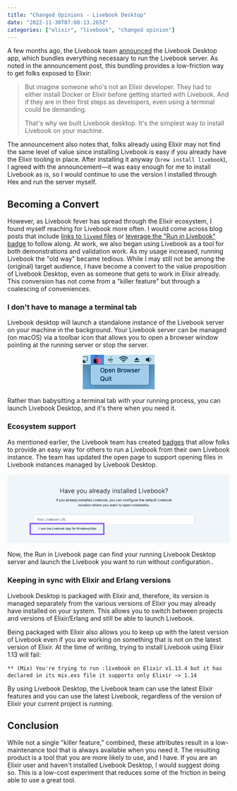 ```yaml
---
title: "Changed Opinions - Livebook Desktop"
date: "2022-11-30T07:08:13.265Z"
categories: ["elixir", "livebook", "changed opinion"]
---
```


A few months ago, the Livebook team [announced](https://news.livebook.dev/introducing-the-livebook-desktop-app-4C8dpu) the Livebook Desktop app, which bundles everything necessary to run the Livebook server. As noted in the announcement post, this bundling provides a low-friction way to get folks exposed to Elixir:

> But imagine someone who's not an Elixir developer. They had to either install Docker or Elixir before getting started with Livebook. And if they are in their first steps as developers, even using a terminal could be demanding.
>
> That's why we built Livebook desktop. It's the simplest way to install Livebook on your machine.

The announcement also notes that, folks already using Elixir may not find the same level of value since installing Livebook is easy if you already have the Elixir tooling in place. After installing it anyway (`brew install livebook`), I agreed with the announcement—it was easy enough for me to install Livebook as is, so I would continue to use the version I installed through Hex and run the server myself.

## Becoming a Convert

However, as Livebook fever has spread through the Elixir ecosystem, I found myself reaching for Livebook more often. I would come across blog posts that include [links to `livemd` files](<(https://www.strangeleaflet.com/strange-leaflet-about-elixir-page1)>) or [leverage the "Run in Livebook" badge](https://livebook.dev/run?url=https%3A%2F%2Fgithub.com%2Fhugobarauna%2Flivebook-notebooks%2Fblob%2Fmain%2Fwhats_new_in_livebook_v07.livemd) to follow along. At work, we also began using Livebook as a tool for both demonstrations and validation work. As my usage increased, running Livebook the "old way" became tedious. While I may still not be among the (original) target audience, I have become a convert to the value proposition of Livebook Desktop, even as someone that gets to work in Elixir already. This conversion has not come from a "killer feature" but through a coalescing of conveniences.

### I don't have to manage a terminal tab

Livebook desktop will launch a standalone instance of the Livebook server on your machine in the background. Your Livebook server can be managed (on macOS) via a toolbar icon that allows you to open a browser window pointing at the running server or stop the server.

  <center>
    <img src="./livebook-desktop-macos-toolbar.png" alt="Livebook Desktop macOS toolbar" lazy />
  </center>

Rather than babysitting a terminal tab with your running process, you can launch Livebook Desktop, and it's there when you need it.

### Ecosystem support

As mentioned earlier, the Livebook team has created [badges](https://livebook.dev/badge) that allow folks to provide an easy way for others to run a Livebook from their own Livebook instance. The team has updated the open page to support opening files in Livebook instances managed by Livebook Desktop.

  <center>
    <img src="./badge-launch-page.png" alt="open in Livebook Desktop option on Run in Livebook page" lazy />
  </center>

Now, the Run in Livebook page can find your running Livebook Desktop server and launch the Livebook you want to run without configuration..

### Keeping in sync with Elixir and Erlang versions

Livebook Desktop is packaged with Elixir and, therefore, its version is managed separately from the various versions of Elixir you may already have installed on your system. This allows you to switch between projects and versions of Elixir/Erlang and still be able to launch Livebook.

Being packaged with Elixir also allows you to keep up with the latest version of Livebook even if you are working on something that is not on the latest version of Elixir. At the time of writing, trying to install Livebook using Elixir 1.13 will fail:

```
** (Mix) You're trying to run :livebook on Elixir v1.13.4 but it has declared in its mix.exs file it supports only Elixir ~> 1.14
```

By using Livebook Desktop, the Livebook team can use the latest Elixir features and you can use the latest Livebook, regardless of the version of Elixir your current project is running.

## Conclusion

While not a single "killer feature," combined, these attributes result in a low-maintenance tool that is always available when you need it. The resulting product is a tool that you are more likely to use, and I have. If you are an Elixir user and haven't installed Livebook Desktop, I would suggest doing so. This is a low-cost experiment that reduces some of the friction in being able to use a great tool.
